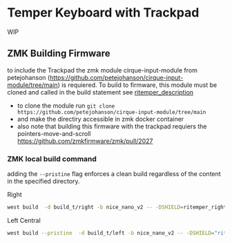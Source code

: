 # Temper Keyboard with Trackpad
WIP

## ZMK Building Firmware

to include the Trackpad  the zmk module cirque-input-module from petejohanson (https://github.com/petejohanson/cirque-input-module/tree/main) is requiered. To build to firmware, this module must be cloned and called in the build statement see [ritemper_description](../../../docu_keyboards/ritemper_splitkeyboard_with_trackpad_i2c_zmk/ritemper_description.md)

- to clone the module run `git clone https://github.com/petejohanson/cirque-input-module/tree/main` 
- and make the directiry accessible in zmk docker container
- also note that building this firmware with the trackpad requiers the pointers-move-and-scroll https://github.com/zmkfirmware/zmk/pull/2027

### ZMK local build command
adding the `--pristine` flag enforces a clean build regardless of the content in the specified directory.


Right
```bash
west build  -d build_t/right -b nice_nano_v2 -- -DSHIELD=ritemper_right -DZMK_CONFIG=/workspaces/zmk-localvolume/zmk-config/config  -DZMK_EXTRA_MODULES="/workspaces/zmk-modules/cirque-input-module;/workspaces/zmk-config"
```

Left Central 
```bash
west build --pristine  -d build_t/left -b nice_nano_v2 -- -DSHIELD="ritemper_left nice_view_adapter nice_view" -DZMK_CONFIG=/workspaces/zmk-localvolume/zmk-config/config  -DZMK_EXTRA_MODULES="/workspaces/zmk-modules/cirque-input-module;/workspaces/zmk-config"
```
